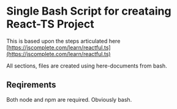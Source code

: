 # Single Bash Script for creataing React-TS Project

This is based upon the steps articulated here [https://jscomplete.com/learn/reactful.ts](https://jscomplete.com/learn/reactful.ts)


All sections, files are created using here-documents from bash.


## Reqirements
Both node and npm are required. Obviously bash. 